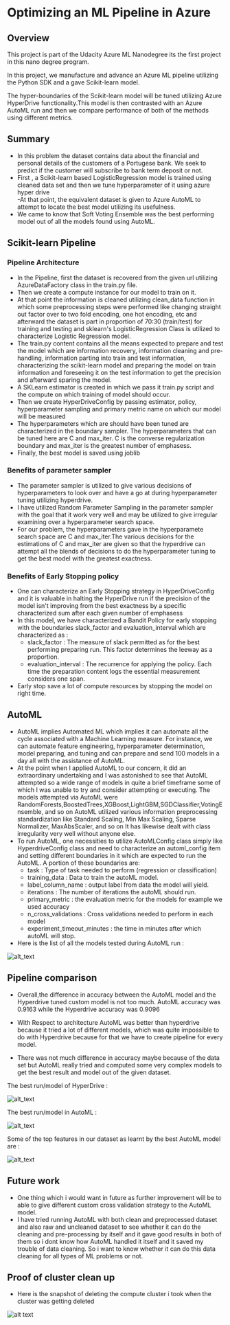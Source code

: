 
# Optimizing an ML Pipeline in Azure

## Overview
This project is part of the Udacity Azure ML Nanodegree its the first project in this nano degree program.

In this project, we manufacture and advance an Azure ML pipeline utilizing the Python SDK and a gave Scikit-learn model. 

The hyper-boundaries of the Scikit-learn model will be tuned utilizing Azure HyperDrive functionality.This model is then contrasted with an Azure AutoML run and then we compare performance of both of the methods using different metrics. 

## Summary

- In this problem the dataset contains data about the financial and personal details of the customers of a Portugese bank. We seek to predict if the customer will subscribe to bank term deposit or not. <br>
- First , a Scikit-learn based LogisticRegression model is trained using cleaned data set and then we tune hyperparameter of it using azure hyper drive  <br>
-At that point, the equivalent dataset is given to Azure AutoML to attempt to locate the best model utilizing its usefulness. <br>
- We came to know that Soft Voting Ensemble was the best performing model out of all the models found using AutoML.

## Scikit-learn Pipeline

### Pipeline Architecture
- In the Pipeline, first the dataset is recovered from the given url utilizing AzureDataFactory class in the train.py file. <br>
- Then we create a compute instance for our model to train on it.
- At that point the information is cleaned utilizing clean_data function in which some preprocessing steps were performed like changing straight out factor over to two fold encoding, one hot encoding, etc and afterward the dataset is part in proportion of 70:30 (train/test) for training and testing and sklearn's LogisticRegression Class is utilized to characterize Logistic Regression model. <br>
- The train.py content contains all the means expected to prepare and test the model which are information recovery, information cleaning and pre-handling, information parting into train and test information, characterizing the scikit-learn model and preparing the model on train information and foreseeing it on the test information to get the precision and afterward sparing the model. <br>
- A SKLearn estimator is created in which we pass it train.py script and the compute on which training of model should occur. 
- Then we create HyperDriveConfig by passing estimator, policy, hyperparameter sampling and primary metric name on which our model will be measured
- The hyperparameters which are should have been tuned are characterized in the boundary sampler. The hyperparameters that can be tuned here are C and max_iter. C is the converse regularization boundary and max_iter is the greatest number of emphasess. <br>
- Finally, the best model is saved using joblib <br>

### Benefits of parameter sampler
- The parameter sampler is utilized to give various decisions of hyperparameters to look over and have a go at during hyperparameter tuning utilizing hyperdrive. <br>
- I have utilized Random Parameter Sampling in the parameter sampler with the goal that it work very well and may be utilized to give irregular examining over a hyperparameter search space.
- For our problem, the hyperparameters gave in the hyperparamete search space are C and max_iter.The various decisions for the estimations of C and max_iter are given so that the hyperdrive can attempt all the blends of decisions to do the hyperparameter tuning to get the best model with the greatest exactness.

### Benefits of Early Stopping policy
- One can characterize an Early Stopping strategy in HyperDriveConfig and it is valuable in halting the HyperDrive run if the precision of the model isn't improving from the best exactness by a specific characterized sum after each given number of emphasess <br>
- In this model, we have characterized a Bandit Policy for early stopping with the boundaries slack_factor and evaluation_interval which are characterized as :
  - slack_factor :  The measure of slack permitted as for the best performing preparing run. This factor determines the leeway as a proportion. <br>
  - evaluation_interval : The recurrence for applying the policy. Each time the preparation content logs the essential measurement considers one span.<br>
- Early stop save a lot of compute resources by stopping the model on right time.

## AutoML
- AutoML implies Automated ML which implies it can automate all the cycle associated with a Machine Learning measure. For instance, we can automate feature engineering, hyperparameter determination, model preparing, and tuning and can prepare and send 100 models in a day all with the assistance of AutoML.
- At the point when I applied AutoML to our concern, it did an extraordinary undertaking and I was astonished to see that AutoML attempted so a wide range of models in quite a brief timeframe some of which I was unable to try and consider attempting or executing. The models attempted via AutoML were RandomForests,BoostedTrees,XGBoost,LightGBM,SGDClassifier,VotingEnsemble, and so on AutoML utilized various information preprocessing standardization like Standard Scaling, Min Max Scaling, Sparse Normalizer, MaxAbsScaler, and so on It has likewise dealt with class irregularity very well without anyone else. <br>
- To run AutoML, one necessities to utilize AutoMLConfig class simply like HyperdriveConfig class and need to characterize an automl_config item and setting different boundaries in it which are expected to run the AutoML. A portion of these boundaries are: <br>
    - task : Type of task needed to perform (regression or classification) <br>
    - training_data : Data to train the autoML model. <br>
    - label_column_name : output label from data the model will yield. <br>
    - iterations : The number of iterations the autoML should run. <br>
    - primary_metric : the evaluation metric for the models for example we used accuracy<br>
    - n_cross_validations :  Cross validations needed to perform in each model <br>
    - experiment_timeout_minutes : the time in minutes after which autoML will stop. <br>
- Here is the list of all the models tested during AutoML run :

![alt_text](AutoMLModels.png)

## Pipeline comparison

- Overall,the difference in accuracy between the AutoML model and the Hyperdrive tuned custom model is not too much. AutoML accuracy was 0.9163 while the Hyperdrive accuracy was 0.9096

- With Respect to architecture AutoML was better than hyperdrive because it tried a lot of different models, which was quite impossible to do with Hyperdrive because for that we have to create pipeline for every model.

- There was not much difference in accuracy maybe because of the data set but AutoML really tried and computed some very complex models to get the best result and model out of the given dataset.

The best run/model of HyperDrive : 

![alt_text](HyperDriveBestRun.png)

The best run/model in AutoML :

![alt_text](AutoMLBestRun.png)

Some of the top features in our dataset as learnt by the best AutoML model are :

![alt_text](AutoMLBestFeatures.png)

## Future work

- One thing which i would want in future as further improvement will be to able to give different custom cross validation strategy to the AutoML model. 
- I have tried running AutoML with both clean and preprocessed dataset and also raw and uncleaned dataset to see whether it can do the cleaning and pre-processing by itself and it gave good results in both of them so i dont know how AutoML handled it itself and it saved my trouble of data cleaning. So i want to know whether it can do this data cleaning for all types of ML problems or not.

## Proof of cluster clean up

- Here is the snapshot of deleting the compute cluster i took when the cluster was getting deleted

![alt text](ClusterDeleting.png)


```python

```
